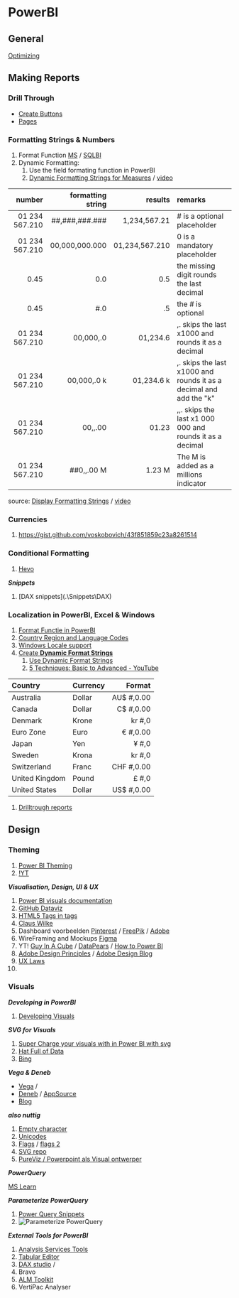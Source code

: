 # PowerBI

## General


[Optimizing](https://learn.microsoft.com/en-us/power-bi/guidance/)

## Making Reports

### Drill Through

- [Create Buttons](https://learn.microsoft.com/en-us/power-bi/create-reports/desktop-drill-through-buttons)
- [Pages](https://learn.microsoft.com/en-us/power-bi/create-reports/desktop-drillthrough)

### Formatting Strings & Numbers

1. Format Function [MS](https://learn.microsoft.com/en-us/dax/format-function-dax) / [SQLBI](https://dax.guide/format/)
2. Dynamic Formatting:
   1. Use the field formating function in PowerBI
   2. [Dynamic Formatting Strings for Measures](https://learn.microsoft.com/en-us/power-bi/create-reports/desktop-dynamic-format-strings) / [video](https://www.youtube.com/watch?v=a3D7oXYjM9k)

|         number | formatting string |        results | remarks                                                            |
| -------------: | ----------------: | -------------: | :----------------------------------------------------------------- |
| 01 234 567.210 |    ##,###,###.### |   1,234,567.21 | # is a optional placeholder                                        |
| 01 234 567.210 |    00,000,000.000 | 01,234,567.210 | 0 is a mandatory placeholder                                       |
|           0.45 |               0.0 |            0.5 | the missing digit rounds the last decimal                          |
|           0.45 |               #.0 |             .5 | the # is optional                                                  |
| 01 234 567.210 |         00,000,.0 |       01,234.6 | ,. skips the last x1000 and rounds it as a decimal                 |
| 01 234 567.210 |       00,000,.0 k |     01,234.6 k | ,. skips the last x1000 and rounds it as a decimal and add the "k" |
| 01 234 567.210 |           00,,.00 |          01.23 | ,,. skips the last x1 000 000 and rounds it as a decimal           |
| 01 234 567.210 |        ##0,,.00 M |         1.23 M | The M is added as a millions indicator                             |

source: [Display Formatting Strings](https://learn.microsoft.com/en-us/power-bi/create-reports/desktop-custom-format-strings) / [video](https://www.youtube.com/watch?v=FVjtWouD5Fw)

### Currencies

1. https://gist.github.com/voskobovich/43f851859c23a8261514

### Conditional Formatting

1. [Hevo](https://hevodata.com/learn/power-bi-conditional-formatting/#2)

**_Snippets_**

1. [DAX snippets](.\Snippets\DAX\)

### Localization in PowerBI, Excel & Windows

1. [Format Functie in PowerBI](https://learn.microsoft.com/en-us/dax/format-function-dax)
2. [Country Region and Language Codes](https://support.microsoft.com/en-us/topic/country-region-and-language-codes-add36afe-804a-44f1-ae68-cfb9c9b72f8b)
3. [Windows Locale support](https://learn.microsoft.com/en-us/windows/win32/api/winnls/nf-winnls-localenametolcid)
4. [Create **Dynamic Format Strings**](https://learn.microsoft.com/en-us/power-bi/create-reports/desktop-dynamic-format-strings)
   1. [Use Dynamic Format Strings](https://learn.microsoft.com/en-us/power-bi/create-reports/desktop-custom-format-strings)
   2. [5 Techniques: Basic to Advanced - YouTube ](https://www.youtube.com/watch?v=4HfKHYX_nHo)

| Country        | Currency |     Format |
| :------------- | :------- | ---------: |
| Australia      | Dollar   | AU$ #,0.00 |
| Canada         | Dollar   |  C$ #,0.00 |
| Denmark        | Krone    |     kr #,0 |
| Euro Zone      | Euro     |   € #,0.00 |
| Japan          | Yen      |      ¥ #,0 |
| Sweden         | Krona    |     kr #,0 |
| Switzerland    | Franc    | CHF #,0.00 |
| United Kingdom | Pound    |      £ #,0 |
| United States  | Dollar   | US$ #,0.00 |

1. [Drilltrough reports](https://learn.microsoft.com/en-us/power-bi/create-reports/desktop-drillthrough)

## Design

### Theming

1. [Power BI Theming](https://learn.microsoft.com/en-us/power-bi/connect-data/desktop-python-scripts)
2. [!YT](https://youtu.be/ubk5smogosk)

**_Visualisation, Design, UI & UX_**

1. [Power BI visuals documentation](https://learn.microsoft.com/en-us/power-bi/developer/visuals/)
2. [GitHub Dataviz](https://github.com/bkrsln/dataviz)
3. [HTML5 Tags in tags](https://bisamurai.com/custom-visuals-knowledge-base/bold-italic-underline-power-bi/)
4. [Claus Wilke](https://clauswilke.com/dataviz/index.html)
5. Dashboard voorbeelden [Pinterest](https://www.pinterest.com/search/pins/?q=dashboard&rs=typed) / [FreePik](https://www.pinterest.com/search/pins/?q=dashboard&rs=typed) / [Adobe](https://stock.adobe.com/nl/search?k=Dashboard+&search_type=usertyped)
6. WireFraming and Mockups [Figma](https://www.figma.com/)
7. YT! [Guy In A Cube](https://www.youtube.com/watch?v=zaFTAT6_jCs) / [DataPears](https://www.youtube.com/@datapears) / [How to Power BI](https://www.youtube.com/@HowtoPowerBI)
8. [Adobe Design Principles](https://www.adobe.com/express/learn/blog/8-basic-design-principles-to-help-you-create-better-graphics) / [Adobe Design Blog](https://www.adobe.com/express/learn/blog/tags/design)
9. [UX Laws](https://cdn2.hubspot.net/hubfs/2799924/Infographics/Infographic-The-Laws-of-UX-Toptal.pdf)
10.

### Visuals

**_Developing in PowerBI_**

1.  [Developing Visuals](https://learn.microsoft.com/en-us/power-bi/create-reports/)

**_SVG for Visuals_**

1. [Super Charge your visuals with in Power BI with svg](https://medium.com/microsoft-power-bi/supercharge-your-data-visualizations-with-svgs-in-power-bi-4df3b89bec85)
2. [Hat Full of Data](https://hatfullofdata.blog/svg-in-power-bi-part-1/)
3. [Bing](https://www.bing.com/search?q=using+svg+in+power+bi&qs=SC&pq=using+svg+in+powerbi&sc=10-20&cvid=7572CFA1111545FBA6D409DB4C158A01&sp=1&lq=0&first=11&FORM=PERE)

**_Vega & Deneb_**

- [Vega](https://vega.github.io/vega/) /
- [Deneb](https://deneb-viz.github.io/simple-example) / [AppSource](https://appsource.microsoft.com/en-us/product/PowerBIVisuals/coacervolimited1596856650797.deneb?exp=kyyw)
- [Blog](https://kerrykolosko.com/exploring-deneb-for-power-bi/)

**_also nuttig_**

1. [Empty character](https://emptycharacter.com/)
2. [Unicodes](https://symbl.cc/en/)
3. [Flags](https://flagpedia.net/download/api) / [flags 2](https://github.com/risan/country-flag-emoji-json)
4. [SVG repo](https://www.svgrepo.com/collections/filled/)
5. [PureViz / Powerpoint als Visual ontwerper](https://pureviz.net/infographic)

**_PowerQuery_**

[MS Learn](https://learn.microsoft.com/en-us/power-query/power-query-what-is-power-query)

**_Parameterize PowerQuery_**

1. [Power Query Snippets](C:\Users\bert.dekker\Documents\Notes\Snippets\M)
2. ![Parameterize PowerQuery](Pics/230411-125354.png)

**_External Tools for PowerBI_**

1. [Analysis Services Tools](https://learn.microsoft.com/en-us/analysis-services/tools-and-applications-used-in-analysis-services?view=asallproducts-allversions)
2. [Tabular Editor](https://tabulareditor.github.io/)
3. [DAX studio](https://daxstudio.org/docs/intro/) /
4. Bravo
5. [ALM Toolkit](http://alm-toolkit.com/)
6. VertiPac Analyser
